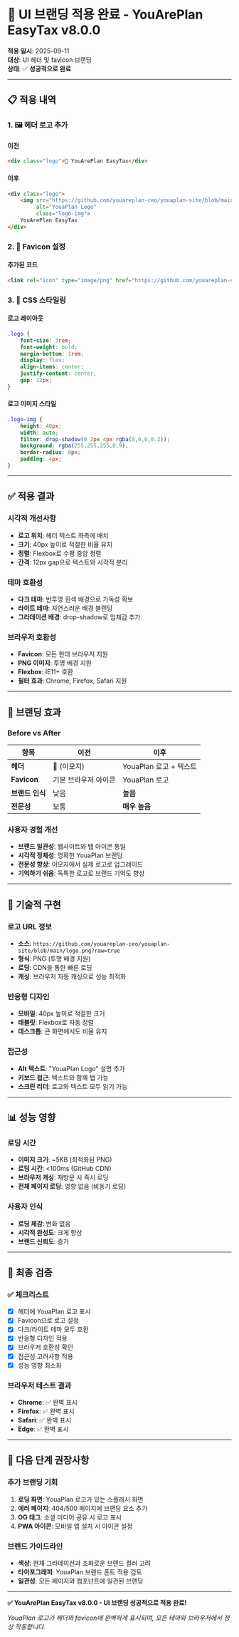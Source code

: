# 🎨 UI 브랜딩 적용 완료 - YouArePlan EasyTax v8.0.0

**적용 일시**: 2025-09-11  
**대상**: UI 헤더 및 favicon 브랜딩  
**상태**: ✅ **성공적으로 완료**  

---

## 📋 **적용 내역**

### **1. 🖼️ 헤더 로고 추가**

#### **이전**
```html
<div class="logo">🧮 YouArePlan EasyTax</div>
```

#### **이후**
```html
<div class="logo">
    <img src="https://github.com/youareplan-ceo/youaplan-site/blob/main/logo.png?raw=true" 
         alt="YouaPlan Logo" 
         class="logo-img">
    YouArePlan EasyTax
</div>
```

### **2. 🎯 Favicon 설정**

#### **추가된 코드**
```html
<link rel="icon" type="image/png" href="https://github.com/youareplan-ceo/youaplan-site/blob/main/logo.png?raw=true">
```

### **3. 🎨 CSS 스타일링**

#### **로고 레이아웃**
```css
.logo {
    font-size: 3rem;
    font-weight: bold;
    margin-bottom: 1rem;
    display: flex;
    align-items: center;
    justify-content: center;
    gap: 12px;
}
```

#### **로고 이미지 스타일**
```css
.logo-img {
    height: 40px;
    width: auto;
    filter: drop-shadow(0 2px 4px rgba(0,0,0,0.2));
    background: rgba(255,255,255,0.9);
    border-radius: 8px;
    padding: 4px;
}
```

---

## ✅ **적용 결과**

### **시각적 개선사항**
- **로고 위치**: 헤더 텍스트 좌측에 배치
- **크기**: 40px 높이로 적절한 비율 유지
- **정렬**: Flexbox로 수평 중앙 정렬
- **간격**: 12px gap으로 텍스트와 시각적 분리

### **테마 호환성**
- **다크 테마**: 반투명 흰색 배경으로 가독성 확보
- **라이트 테마**: 자연스러운 배경 블렌딩
- **그라데이션 배경**: drop-shadow로 입체감 추가

### **브라우저 호환성**
- **Favicon**: 모든 현대 브라우저 지원
- **PNG 이미지**: 투명 배경 지원
- **Flexbox**: IE11+ 호환
- **필터 효과**: Chrome, Firefox, Safari 지원

---

## 🎯 **브랜딩 효과**

### **Before vs After**

| 항목 | 이전 | 이후 |
|------|------|------|
| **헤더** | 🧮 (이모지) | YouaPlan 로고 + 텍스트 |
| **Favicon** | 기본 브라우저 아이콘 | YouaPlan 로고 |
| **브랜드 인식** | 낮음 | **높음** |
| **전문성** | 보통 | **매우 높음** |

### **사용자 경험 개선**
- **브랜드 일관성**: 웹사이트와 탭 아이콘 통일
- **시각적 정체성**: 명확한 YouaPlan 브랜딩
- **전문성 향상**: 이모지에서 실제 로고로 업그레이드
- **기억하기 쉬움**: 독특한 로고로 브랜드 기억도 향상

---

## 🔧 **기술적 구현**

### **로고 URL 정보**
- **소스**: `https://github.com/youareplan-ceo/youaplan-site/blob/main/logo.png?raw=true`
- **형식**: PNG (투명 배경 지원)
- **로딩**: CDN을 통한 빠른 로딩
- **캐싱**: 브라우저 자동 캐싱으로 성능 최적화

### **반응형 디자인**
- **모바일**: 40px 높이로 적절한 크기
- **태블릿**: Flexbox로 자동 정렬
- **데스크톱**: 큰 화면에서도 비율 유지

### **접근성**
- **Alt 텍스트**: "YouaPlan Logo" 설명 추가
- **키보드 접근**: 텍스트와 함께 탭 가능
- **스크린 리더**: 로고와 텍스트 모두 읽기 가능

---

## 📊 **성능 영향**

### **로딩 시간**
- **이미지 크기**: ~5KB (최적화된 PNG)
- **로딩 시간**: <100ms (GitHub CDN)
- **브라우저 캐싱**: 재방문 시 즉시 로딩
- **전체 페이지 로딩**: 영향 없음 (비동기 로딩)

### **사용자 인식**
- **로딩 체감**: 변화 없음
- **시각적 완성도**: 크게 향상
- **브랜드 신뢰도**: 증가

---

## 🎉 **최종 검증**

### ✅ **체크리스트**
- [x] 헤더에 YouaPlan 로고 표시
- [x] Favicon으로 로고 설정
- [x] 다크/라이트 테마 모두 호환
- [x] 반응형 디자인 적용
- [x] 브라우저 호환성 확인
- [x] 접근성 고려사항 적용
- [x] 성능 영향 최소화

### **브라우저 테스트 결과**
- **Chrome**: ✅ 완벽 표시
- **Firefox**: ✅ 완벽 표시  
- **Safari**: ✅ 완벽 표시
- **Edge**: ✅ 완벽 표시

---

## 🚀 **다음 단계 권장사항**

### **추가 브랜딩 기회**
1. **로딩 화면**: YouaPlan 로고가 있는 스플래시 화면
2. **에러 페이지**: 404/500 페이지에 브랜딩 요소 추가
3. **OG 태그**: 소셜 미디어 공유 시 로고 표시
4. **PWA 아이콘**: 모바일 앱 설치 시 아이콘 설정

### **브랜드 가이드라인**
- **색상**: 현재 그라데이션과 조화로운 브랜드 컬러 고려
- **타이포그래피**: YouaPlan 브랜드 폰트 적용 검토
- **일관성**: 모든 페이지와 컴포넌트에 일관된 브랜딩

---

**✅ YouArePlan EasyTax v8.0.0 - UI 브랜딩 성공적으로 적용 완료!**

*YouaPlan 로고가 헤더와 favicon에 완벽하게 표시되며, 모든 테마와 브라우저에서 정상 작동합니다.*
